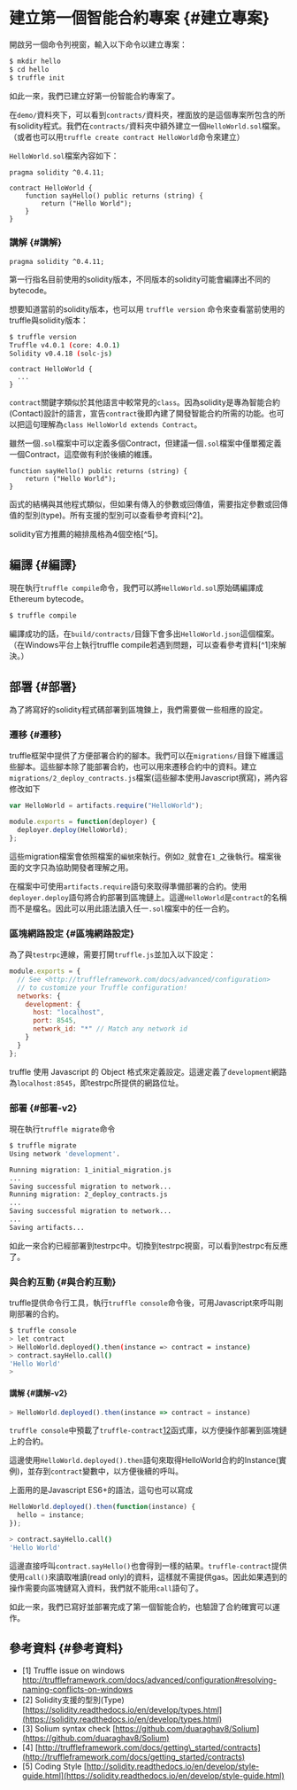 # 建立第一個智能合約專案 {#建立專案}

開啟另一個命令列視窗，輸入以下命令以建立專案：

```sh
$ mkdir hello
$ cd hello
$ truffle init
```

如此一來，我們已建立好第一份智能合約專案了。

在`demo/`資料夾下，可以看到`contracts/`資料夾，裡面放的是這個專案所包含的所有solidity程式。我們在`contracts/`資料夾中額外建立一個`HelloWorld.sol`檔案。（或者也可以用`truffle create contract HelloWorld`命令來建立）

`HelloWorld.sol`檔案內容如下：

```
pragma solidity ^0.4.11;

contract HelloWorld {
    function sayHello() public returns (string) {
        return ("Hello World");
    }
}
```

### 講解 {#講解}

```
pragma solidity ^0.4.11;
```

第一行指名目前使用的solidity版本，不同版本的solidity可能會編譯出不同的bytecode。

想要知道當前的solidity版本，也可以用 `truffle version` 命令來查看當前使用的truffle與solidity版本：

```sh
$ truffle version
Truffle v4.0.1 (core: 4.0.1)
Solidity v0.4.18 (solc-js)
```

```
contract HelloWorld {
  ...
}
```

`contract`關鍵字類似於其他語言中較常見的`class`。因為solidity是專為智能合約\(Contact\)設計的語言，宣告`contract`後即內建了開發智能合約所需的功能。也可以把這句理解為`class HelloWorld extends Contract`。

雖然一個`.sol`檔案中可以定義多個Contract，但建議一個`.sol`檔案中僅單獨定義一個Contract，這麼做有利於後續的維護。

```
function sayHello() public returns (string) {
    return ("Hello World");
}
```

函式的結構與其他程式類似，但如果有傳入的參數或回傳值，需要指定參數或回傳值的型別\(type\)。所有支援的型別可以查看參考資料[^2]。

solidity官方推薦的縮排風格為4個空格[^5]。

## 編譯 {#編譯}

現在執行`truffle compile`命令，我們可以將`HelloWorld.sol`原始碼編譯成Ethereum bytecode。

```sh
$ truffle compile
```

編譯成功的話，在`build/contracts/`目錄下會多出`HelloWorld.json`這個檔案。（在Windows平台上執行truffle compile若遇到問題，可以查看參考資料[^1]來解決。）

## 部署 {#部署}

為了將寫好的solidity程式碼部署到區塊鍊上，我們需要做一些相應的設定。

### 遷移 {#遷移}

truffle框架中提供了方便部署合約的腳本。我們可以在`migrations/`目錄下維護這些腳本。這些腳本除了能部署合約，也可以用來遷移合約中的資料。建立`migrations/2_deploy_contracts.js`檔案\(這些腳本使用Javascript撰寫\)，將內容修改如下

```js
var HelloWorld = artifacts.require("HelloWorld");

module.exports = function(deployer) {
  deployer.deploy(HelloWorld);
};
```

這些migration檔案會依照檔案的`編號`來執行。例如`2_`就會在`1_`之後執行。檔案後面的文字只為協助開發者理解之用。

在檔案中可使用`artifacts.require`語句來取得準備部署的合約。使用`deployer.deploy`語句將合約部署到區塊鏈上。這邊`HelloWorld`是`contract`的名稱而不是檔名。因此可以用此語法讀入任一`.sol`檔案中的任一合約。

### 區塊網路設定 {#區塊網路設定}

為了與`testrpc`連線，需要打開`truffle.js`並加入以下設定：

```js
module.exports = {
  // See <http://truffleframework.com/docs/advanced/configuration>
  // to customize your Truffle configuration!
  networks: {
    development: {
      host: "localhost",
      port: 8545,
      network_id: "*" // Match any network id
    }
  }
};
```

truffle 使用 Javascript 的 Object 格式來定義設定。這邊定義了`development`網路為`localhost:8545`，即testrpc所提供的網路位址。

### 部署 {#部署-v2}

現在執行`truffle migrate`命令

```sh
$ truffle migrate
Using network 'development'.

Running migration: 1_initial_migration.js
...
Saving successful migration to network...
Running migration: 2_deploy_contracts.js
...
Saving successful migration to network...
...
Saving artifacts...

```

如此一來合約已經部署到testrpc中。切換到testrpc視窗，可以看到testrpc有反應了。

### 與合約互動 {#與合約互動}

truffle提供命令行工具，執行`truffle console`命令後，可用Javascript來呼叫剛剛部署的合約。

```sh
$ truffle console
> let contract
> HelloWorld.deployed().then(instance => contract = instance)
> contract.sayHello.call()
'Hello World'
>
```

#### 講解 {#講解-v2}

```js
> HelloWorld.deployed().then(instance => contract = instance)
```

`truffle console`中預載了`truffle-contract`[12](https://blog.gasolin.idv.tw/2017/09/06/howto-write-a-smart-contract/#fn:12)函式庫，以方便操作部署到區塊鏈上的合約。

這邊使用`HelloWorld.deployed().then`語句來取得HelloWorld合約的Instance\(實例\)，並存到`contract`變數中，以方便後續的呼叫。

上面用的是Javascript ES6+的語法，這句也可以寫成

```js
HelloWorld.deployed().then(function(instance) {
  hello = instance;
});
```

```sh
> contract.sayHello.call()
'Hello World'
```

這邊直接呼叫`contract.sayHello()`也會得到一樣的結果。`truffle-contract`提供使用`call()`來讀取唯讀\(read only\)的資料，這樣就不需提供gas。因此如果遇到的操作需要向區塊鏈寫入資料，我們就不能用`call`語句了。

如此一來，我們已寫好並部署完成了第一個智能合約，也驗證了合約確實可以運作。

## 參考資料 {#參考資料}

* [1]  Truffle issue on windows http://truffleframework.com/docs/advanced/configuration#resolving-naming-conflicts-on-windows
* [2] Solidity支援的型別\(Type\) [https://solidity.readthedocs.io/en/develop/types.html](https://solidity.readthedocs.io/en/develop/types.html)
* [3] Solium syntax check [https://github.com/duaraghav8/Solium](https://github.com/duaraghav8/Solium)
* [4] [http://truffleframework.com/docs/getting\_started/contracts](http://truffleframework.com/docs/getting_started/contracts)
* [5] Coding Style [http://solidity.readthedocs.io/en/develop/style-guide.html](https://solidity.readthedocs.io/en/develop/style-guide.html)
